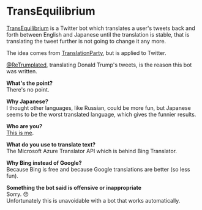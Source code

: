 TransEquilibrium
================

[TransEquilibrium](https://github.com/barisione/transequilibrium/) is a Twitter bot which translates a user's tweets back and forth between English and Japanese until the translation is stable, that is translating the tweet further is not going to change it any more.

The idea comes from [TranslationParty](http://www.translationparty.com/), but is applied to Twitter.

[@ReTrumplated](https://twitter.com/ReTrumplated), translating Donald Trump's tweets, is the reason this bot was written.

**What's the point?**<br/>
There's no point.

**Why Japanese?**<br/>
I thought other languages, like Russian, could be more fun, but Japanese seems to be the worst translated language, which gives the funnier results.

**Who are you?**<br/>
[This is me](http://www.barisione.org/).

**What do you use to translate text?**<br/>
The Microsoft Azure Translator API which is behind Bing Translator.

**Why Bing instead of Google?**<br />
Because Bing is free and because Google translations are better (so less fun).

**Something the bot said is offensive or inappropriate**<br />
Sorry. 😞<br />
Unfortunately this is unavoidable with a bot that works automatically.
